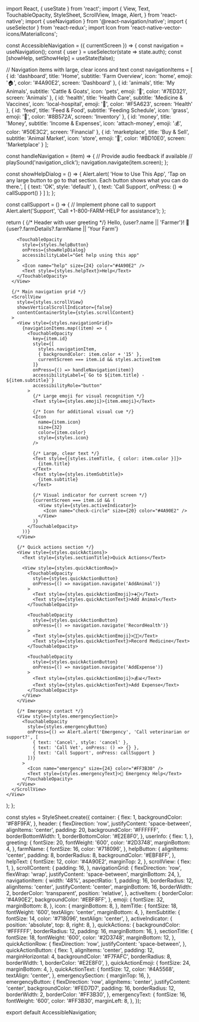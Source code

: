 import React, { useState } from 'react';
import {
  View,
  Text,
  TouchableOpacity,
  StyleSheet,
  ScrollView,
  Image,
  Alert,
} from 'react-native';
import { useNavigation } from '@react-navigation/native';
import { useSelector } from 'react-redux';
import Icon from 'react-native-vector-icons/MaterialIcons';

const AccessibleNavigation = ({ currentScreen }) => {
  const navigation = useNavigation();
  const { user } = useSelector(state => state.auth);
  const [showHelp, setShowHelp] = useState(false);

  // Navigation items with large, clear icons and text
  const navigationItems = [
    {
      id: 'dashboard',
      title: 'Home',
      subtitle: 'Farm Overview',
      icon: 'home',
      emoji: '🏠',
      color: '#4A90E2',
      screen: 'Dashboard'
    },
    {
      id: 'animals',
      title: 'My Animals',
      subtitle: 'Cattle & Goats',
      icon: 'pets',
      emoji: '🐄',
      color: '#7ED321',
      screen: 'Animals'
    },
    {
      id: 'health',
      title: 'Health Care',
      subtitle: 'Medicine & Vaccines',
      icon: 'local-hospital',
      emoji: '💊',
      color: '#F5A623',
      screen: 'Health'
    },
    {
      id: 'feed',
      title: 'Feed & Food',
      subtitle: 'Feeding Schedule',
      icon: 'grass',
      emoji: '🌾',
      color: '#8B572A',
      screen: 'Inventory'
    },
    {
      id: 'money',
      title: 'Money',
      subtitle: 'Income & Expenses',
      icon: 'attach-money',
      emoji: '💰',
      color: '#50E3C2',
      screen: 'Financial'
    },
    {
      id: 'marketplace',
      title: 'Buy & Sell',
      subtitle: 'Animal Market',
      icon: 'store',
      emoji: '🏪',
      color: '#BD10E0',
      screen: 'Marketplace'
    }
  ];

  const handleNavigation = (item) => {
    // Provide audio feedback if available
    // playSound('navigation_click');
    navigation.navigate(item.screen);
  };

  const showHelpDialog = () => {
    Alert.alert(
      'How to Use This App',
      'Tap on any large button to go to that section. Each button shows what you can do there.',
      [
        { text: 'OK', style: 'default' },
        { text: 'Call Support', onPress: () => callSupport() }
      ]
    );
  };

  const callSupport = () => {
    // Implement phone call to support
    Alert.alert('Support', 'Call +1-800-FARM-HELP for assistance');
  };

  return (
    <View style={styles.container}>
      {/* Header with user greeting */}
      <View style={styles.header}>
        <View style={styles.userInfo}>
          <Text style={styles.greeting}>
            Hello, {user?.name || 'Farmer'}! 👋
          </Text>
          <Text style={styles.farmName}>
            {user?.farmDetails?.farmName || 'Your Farm'}
          </Text>
        </View>
        
        <TouchableOpacity 
          style={styles.helpButton}
          onPress={showHelpDialog}
          accessibilityLabel="Get help using this app"
        >
          <Icon name="help" size={24} color="#4A90E2" />
          <Text style={styles.helpText}>Help</Text>
        </TouchableOpacity>
      </View>

      {/* Main navigation grid */}
      <ScrollView 
        style={styles.scrollView}
        showsVerticalScrollIndicator={false}
        contentContainerStyle={styles.scrollContent}
      >
        <View style={styles.navigationGrid}>
          {navigationItems.map((item) => (
            <TouchableOpacity
              key={item.id}
              style={[
                styles.navigationItem,
                { backgroundColor: item.color + '15' },
                currentScreen === item.id && styles.activeItem
              ]}
              onPress={() => handleNavigation(item)}
              accessibilityLabel={`Go to ${item.title} - ${item.subtitle}`}
              accessibilityRole="button"
            >
              {/* Large emoji for visual recognition */}
              <Text style={styles.emoji}>{item.emoji}</Text>
              
              {/* Icon for additional visual cue */}
              <Icon 
                name={item.icon} 
                size={32} 
                color={item.color} 
                style={styles.icon}
              />
              
              {/* Large, clear text */}
              <Text style={[styles.itemTitle, { color: item.color }]}>
                {item.title}
              </Text>
              <Text style={styles.itemSubtitle}>
                {item.subtitle}
              </Text>
              
              {/* Visual indicator for current screen */}
              {currentScreen === item.id && (
                <View style={styles.activeIndicator}>
                  <Icon name="check-circle" size={20} color="#4A90E2" />
                </View>
              )}
            </TouchableOpacity>
          ))}
        </View>

        {/* Quick actions section */}
        <View style={styles.quickActions}>
          <Text style={styles.sectionTitle}>Quick Actions</Text>
          
          <View style={styles.quickActionRow}>
            <TouchableOpacity 
              style={styles.quickActionButton}
              onPress={() => navigation.navigate('AddAnimal')}
            >
              <Text style={styles.quickActionEmoji}>➕🐄</Text>
              <Text style={styles.quickActionText}>Add Animal</Text>
            </TouchableOpacity>
            
            <TouchableOpacity 
              style={styles.quickActionButton}
              onPress={() => navigation.navigate('RecordHealth')}
            >
              <Text style={styles.quickActionEmoji}>💊📝</Text>
              <Text style={styles.quickActionText}>Record Medicine</Text>
            </TouchableOpacity>
            
            <TouchableOpacity 
              style={styles.quickActionButton}
              onPress={() => navigation.navigate('AddExpense')}
            >
              <Text style={styles.quickActionEmoji}>💰📊</Text>
              <Text style={styles.quickActionText}>Add Expense</Text>
            </TouchableOpacity>
          </View>
        </View>

        {/* Emergency contact */}
        <View style={styles.emergencySection}>
          <TouchableOpacity 
            style={styles.emergencyButton}
            onPress={() => Alert.alert('Emergency', 'Call veterinarian or support?', [
              { text: 'Cancel', style: 'cancel' },
              { text: 'Call Vet', onPress: () => {} },
              { text: 'Call Support', onPress: callSupport }
            ])}
          >
            <Icon name="emergency" size={24} color="#FF3B30" />
            <Text style={styles.emergencyText}>🚨 Emergency Help</Text>
          </TouchableOpacity>
        </View>
      </ScrollView>
    </View>
  );
};

const styles = StyleSheet.create({
  container: {
    flex: 1,
    backgroundColor: '#F8F9FA',
  },
  header: {
    flexDirection: 'row',
    justifyContent: 'space-between',
    alignItems: 'center',
    padding: 20,
    backgroundColor: '#FFFFFF',
    borderBottomWidth: 1,
    borderBottomColor: '#E2E8F0',
  },
  userInfo: {
    flex: 1,
  },
  greeting: {
    fontSize: 20,
    fontWeight: '600',
    color: '#2D3748',
    marginBottom: 4,
  },
  farmName: {
    fontSize: 16,
    color: '#718096',
  },
  helpButton: {
    alignItems: 'center',
    padding: 8,
    borderRadius: 8,
    backgroundColor: '#EBF8FF',
  },
  helpText: {
    fontSize: 12,
    color: '#4A90E2',
    marginTop: 2,
  },
  scrollView: {
    flex: 1,
  },
  scrollContent: {
    padding: 16,
  },
  navigationGrid: {
    flexDirection: 'row',
    flexWrap: 'wrap',
    justifyContent: 'space-between',
    marginBottom: 24,
  },
  navigationItem: {
    width: '48%',
    aspectRatio: 1,
    padding: 16,
    borderRadius: 12,
    alignItems: 'center',
    justifyContent: 'center',
    marginBottom: 16,
    borderWidth: 2,
    borderColor: 'transparent',
    position: 'relative',
  },
  activeItem: {
    borderColor: '#4A90E2',
    backgroundColor: '#EBF8FF',
  },
  emoji: {
    fontSize: 32,
    marginBottom: 8,
  },
  icon: {
    marginBottom: 8,
  },
  itemTitle: {
    fontSize: 18,
    fontWeight: '600',
    textAlign: 'center',
    marginBottom: 4,
  },
  itemSubtitle: {
    fontSize: 14,
    color: '#718096',
    textAlign: 'center',
  },
  activeIndicator: {
    position: 'absolute',
    top: 8,
    right: 8,
  },
  quickActions: {
    backgroundColor: '#FFFFFF',
    borderRadius: 12,
    padding: 16,
    marginBottom: 16,
  },
  sectionTitle: {
    fontSize: 18,
    fontWeight: '600',
    color: '#2D3748',
    marginBottom: 12,
  },
  quickActionRow: {
    flexDirection: 'row',
    justifyContent: 'space-between',
  },
  quickActionButton: {
    flex: 1,
    alignItems: 'center',
    padding: 12,
    marginHorizontal: 4,
    backgroundColor: '#F7FAFC',
    borderRadius: 8,
    borderWidth: 1,
    borderColor: '#E2E8F0',
  },
  quickActionEmoji: {
    fontSize: 24,
    marginBottom: 4,
  },
  quickActionText: {
    fontSize: 12,
    color: '#4A5568',
    textAlign: 'center',
  },
  emergencySection: {
    marginTop: 16,
  },
  emergencyButton: {
    flexDirection: 'row',
    alignItems: 'center',
    justifyContent: 'center',
    backgroundColor: '#FED7D7',
    padding: 16,
    borderRadius: 12,
    borderWidth: 2,
    borderColor: '#FF3B30',
  },
  emergencyText: {
    fontSize: 16,
    fontWeight: '600',
    color: '#FF3B30',
    marginLeft: 8,
  },
});

export default AccessibleNavigation; 